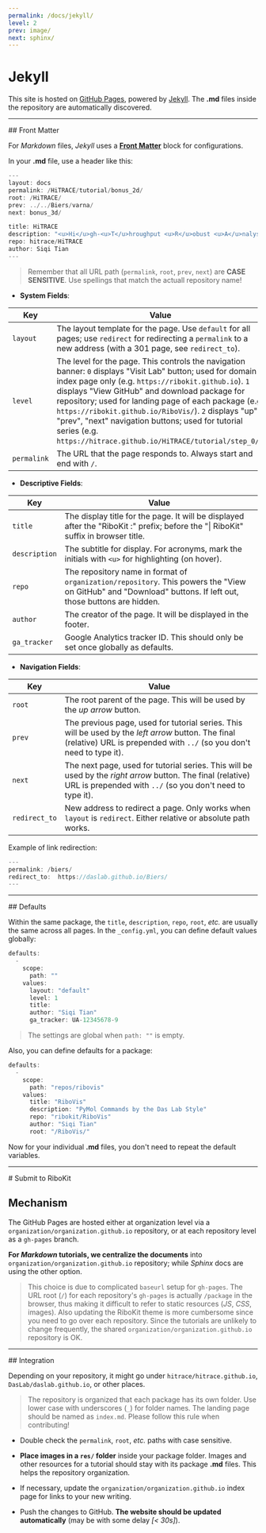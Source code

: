 ```yaml
---
permalink: /docs/jekyll/
level: 2
prev: image/
next: sphinx/
---
```


# Jekyll

This site is hosted on [GitHub Pages](https://pages.github.io/), powered by [Jekyll](https://jekyllrb.com/). The **.md** files inside the repository are automatically discovered. 

<hr/>
## Front Matter

For _Markdown_ files, _Jekyll_ uses a [**Front Matter**](https://jekyllrb.com/docs/frontmatter/) block for configurations.

In your **.md** file, use a header like this:

```go
---
layout: docs
permalink: /HiTRACE/tutorial/bonus_2d/
root: /HiTRACE/
prev: ../../Biers/varna/
next: bonus_3d/

title: HiTRACE
description: "<u>Hi</u>gh-<u>T</u>hroughput <u>R</u>obust <u>A</u>nalysis for <u>C</u>apillary <u>E</u>lectrophoresis"
repo: hitrace/HiTRACE
author: Siqi Tian
---
```

> Remember that all URL path (`permalink`, `root`, `prev`, `next`) are **CASE SENSITIVE**. Use spellings that match the actuall repository name!

* **System Fields**:

| Key | Value |
| --- | --- |
| `layout` | The layout template for the page. Use `default` for all pages; use `redirect` for redirecting a `permalink` to a new address (with a 301 page, see `redirect_to`). |
| `level` | The level for the page. This controls the navigation banner: `0` displays "Visit Lab" button; used for domain index page only (e.g. `https://ribokit.github.io`). `1` displays "View GitHub" and download package for repository; used for landing page of each package (e.g. `https://ribokit.github.io/RiboVis/`). `2` displays "up", "prev", "next" navigation buttons; used for tutorial series (e.g. `https://hitrace.github.io/HiTRACE/tutorial/step_0/`). |
| `permalink` | The URL that the page responds to. Always start and end with `/`. |

* **Descriptive Fields**:

| Key | Value |
| --- | --- |
| `title` | The display title for the page. It will be displayed after the "RiboKit :" prefix; before the "\| RiboKit" suffix in browser title. |
| `description` | The subtitle for display. For acronyms, mark the initials with `<u>` for highlighting (on hover). |
| `repo` | The repository name in format of `organization/repository`. This powers the "View on GitHub" and "Download" buttons. If left out, those buttons are hidden. |
| `author` | The creator of the page. It will be displayed in the footer. |
| `ga_tracker` | Google Analytics tracker ID. This should only be set once globally as defaults. |

* **Navigation Fields**:

| Key | Value |
| --- | --- |
| `root` | The root parent of the page. This will be used by the _up arrow_ button. |
| `prev` | The previous page, used for tutorial series. This will be used by the _left arrow_ button. The final (relative) URL is prepended with `../` (so you don't need to type it). |
| `next` | The next page, used for tutorial series. This will be used by the _right arrow_ button. The final (relative) URL is prepended with `../` (so you don't need to type it). |
| `redirect_to` | New address to redirect a page. Only works when `layout` is `redirect`. Either relative or absolute path works. |

Example of link redirection:

```go
---
permalink: /biers/
redirect_to:  https://daslab.github.io/Biers/
---
```

<hr/>
## Defaults

Within the same package, the `title`, `description`, `repo`, `root`, _etc._ are usually the same across all pages. In the `_config.yml`, you can define default values globally:

```go
defaults:
  -
    scope:
      path: ""
    values:
      layout: "default"
      level: 1
      title: 
      author: "Siqi Tian"
      ga_tracker: UA-12345678-9
```

> The settings are global when `path: ""` is empty.

Also, you can define defaults for a package:

```go
defaults:
  -
    scope:
      path: "repos/ribovis"
    values:
      title: "RiboVis"
      description: "PyMol Commands by the Das Lab Style"
      repo: "ribokit/RiboVis"
      author: "Siqi Tian"
      root: "/RiboVis/"
```

Now for your individual **.md** files, you don't need to repeat the default variables.

<hr/>
# Submit to RiboKit

## Mechanism

The GitHub Pages are hosted either at organization level via a `organization/organization.github.io` repository, or at each repository level as a `gh-pages` branch.

**For _Markdown_ tutorials, we centralize the documents** into `organization/organization.github.io` repository; while _Sphinx_ docs are using the other option.

> This choice is due to complicated `baseurl` setup for `gh-pages`. The URL root (`/`) for each repository's `gh-pages` is actually `/package` in the browser, thus making it difficult to refer to static resources (_JS_, _CSS_, images). Also updating the RiboKit theme is more cumbersome since you need to go over each repository. Since the tutorials are unlikely to change frequently, the shared `organization/organization.github.io` repository is OK.

<hr/>
## Integration

Depending on your repository, it might go under `hitrace/hitrace.github.io`, `DasLab/daslab.github.io`, or other places.

> The repository is organized that each package has its own folder. Use lower case with underscores (`_`) for folder names. The landing page should be named as `index.md`. Please follow this rule when contributing!

* Double check the `permalink`, `root`, _etc._ paths with case sensitive.

* **Place images in a `res/` folder** inside your package folder. Images and other resources for a tutorial should stay with its package **.md** files. This helps the repository organization.

* If necessary, update the `organization/organization.github.io` index page for links to your new writing.

* Push the changes to GitHub. **The website should be updated automatically** (may be with some delay _[< 30s]_).
